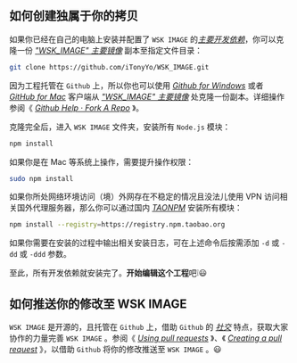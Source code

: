 如何创建独属于你的拷贝
--------------------

如果你已经在自己的电脑上安装并配置了 `WSK IMAGE` 的[*主要开发依赖*](https://github.com/iTonyYo/WSK_IMAGE/wiki/%E4%B8%BB%E8%A6%81%E5%BC%80%E5%8F%91%E4%BE%9D%E8%B5%96 '点击 · Click')，你可以克隆一份 [*"WSK_IMAGE" 主要镜像*](https://github.com/iTonyYo/web.starter.kit-war.machine '点击 · Click') 副本至指定文件目录：

```bash
git clone https://github.com/iTonyYo/WSK_IMAGE.git
```

因为工程托管在 `Github` 上，所以你也可以使用 [*Github for Windows*](https://windows.github.com '点击 · Click') 或者 [*GitHub for Mac*](https://mac.github.com '点击 · Click') 客户端从 [*"WSK_IMAGE" 主要镜像*](https://github.com/iTonyYo/web.starter.kit-war.machine '点击 · Click') 处克隆一份副本。详细操作参阅《 [*Github Help · Fork A Repo*](https://help.github.com/articles/fork-a-repo/ '点击 · Click') 》。

克隆完全后，进入 `WSK IMAGE` 文件夹，安装所有 `Node.js` 模块：

```bash
npm install
```

如果你是在 Mac 等系统上操作，需要提升操作权限：

```bash
sudo npm install
```

如果你所处网络环境访问（境）外网存在不稳定的情况且没法儿使用 VPN 访问相关国外代理服务器，那么你可以通过国内 [*TAONPM*](http://npm.taobao.org/ '点击 · Click') 安装所有模块：

```bash
npm install --registry=https://registry.npm.taobao.org
```

如果你需要在安装的过程中输出相关安装日志，可在上述命令后按需添加 `-d` 或 `-dd` 或 `-ddd` 参数。

至此，所有开发依赖就安装完了。**开始编辑这个工程**吧:grey_exclamation::smiley:



如何推送你的修改至 WSK IMAGE
---------------------------

`WSK IMAGE` 是开源的，且托管在 `Github` 上，借助 `Github` 的 [*社交*](https://help.github.com/articles/be-social/ '点击 · Click') 特点，获取大家协作的力量完善 `WSK IMAGE` 。参阅《 [*Using pull requests*](https://help.github.com/articles/using-pull-requests/ '点击 · Click') 》、《 [*Creating a pull request*](https://help.github.com/articles/creating-a-pull-request/ '点击 · Click') 》，以借助 `Github` 将你的修改推送至 `WSK IMAGE` 。:smiley: